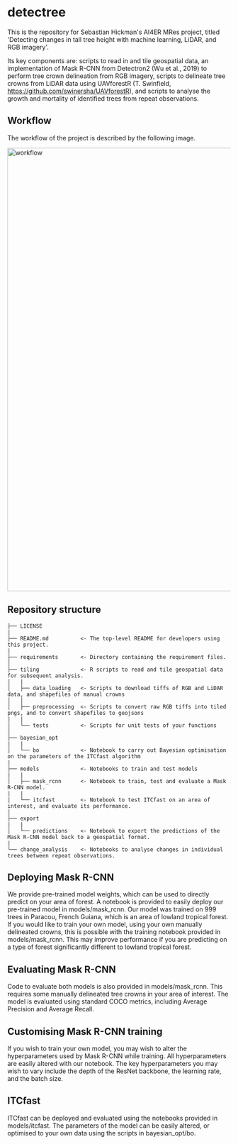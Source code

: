 # detectree

This is the repository for Sebastian Hickman's AI4ER MRes project, titled 'Detecting changes in tall tree height with machine learning, LiDAR, and RGB imagery'.

Its key components are: scripts to read in and tile geospatial data, an implementation of Mask R-CNN from Detectron2 (Wu et al., 2019) to perform tree crown delineation from RGB imagery, scripts to delineate tree crowns from LiDAR data using UAVforestR (T. Swinfield, https://github.com/swinersha/UAVforestR), and scripts to analyse the growth and mortality of identified trees from repeat observations.

## Workflow

The workflow of the project is described by the following image.

<img width="1000" alt="workflow" src= https://github.com/shmh40/detectree/blob/main/imgs/workflow_120721.PNG > 

## Repository structure
```
├── LICENSE
|
├── README.md          <- The top-level README for developers using this project.
|
├── requirements       <- Directory containing the requirement files.
│
├── tiling             <- R scripts to read and tile geospatial data for subsequent analysis.
│   |
│   ├── data_loading   <- Scripts to download tiffs of RGB and LiDAR data, and shapefiles of manual crowns
│   │
│   ├── preprocessing  <- Scripts to convert raw RGB tiffs into tiled pngs, and to convert shapefiles to geojsons
|   |
│   └── tests          <- Scripts for unit tests of your functions
│
├── bayesian_opt
|   |                  
│   └── bo             <- Notebook to carry out Bayesian optimisation on the parameters of the ITCfast algorithm
|
├── models             <- Notebooks to train and test models
|   |                  
│   ├── mask_rcnn      <- Notebook to train, test and evaluate a Mask R-CNN model.
|   |
|   └── itcfast        <- Notebook to test ITCfast on an area of interest, and evaluate its performance.
│
├── export
|   |                  
│   └── predictions    <- Notebook to export the predictions of the Mask R-CNN model back to a geospatial format.
|
└── change_analysis    <- Notebooks to analyse changes in individual trees between repeat observations. 
```

## Deploying Mask R-CNN

We provide pre-trained model weights, which can be used to directly predict on your area of forest. A notebook is provided to easily deploy our pre-trained model in models/mask_rcnn. Our model was trained on 999 trees in Paracou, French Guiana, which is an area of lowland tropical forest. If you would like to train your own model, using your own manually delineated crowns, this is possible with the training notebook provided in models/mask_rcnn. This may improve performance if you are predicting on a type of forest significantly different to lowland tropical forest.

## Evaluating Mask R-CNN

Code to evaluate both models is also provided in models/mask_rcnn. This requires some manually delineated tree crowns in your area of interest. The model is evaluated using standard COCO metrics, including Average Precision and Average Recall.

## Customising Mask R-CNN training

If you wish to train your own model, you may wish to alter the hyperparameters used by Mask R-CNN while training. All hyperparameters are easily altered with our notebook. The key hyperparameters you may wish to vary include the depth of the ResNet backbone, the learning rate, and the batch size.

## ITCfast

ITCfast can be deployed and evaluated using the notebooks provided in models/itcfast. The parameters of the model can be easily altered, or optimised to your own data using the scripts in bayesian_opt/bo.

